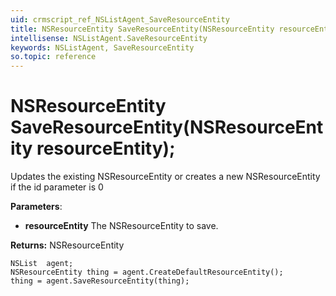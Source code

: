 ```yaml
---
uid: crmscript_ref_NSListAgent_SaveResourceEntity
title: NSResourceEntity SaveResourceEntity(NSResourceEntity resourceEntity);
intellisense: NSListAgent.SaveResourceEntity
keywords: NSListAgent, SaveResourceEntity
so.topic: reference
---
```


# NSResourceEntity SaveResourceEntity(NSResourceEntity resourceEntity);

Updates the existing NSResourceEntity or creates a new NSResourceEntity if the id parameter is 0

**Parameters**:
 - **resourceEntity** The NSResourceEntity to save.

**Returns:** NSResourceEntity

```crmscript
NSList  agent;
NSResourceEntity thing = agent.CreateDefaultResourceEntity();
thing = agent.SaveResourceEntity(thing);
```

